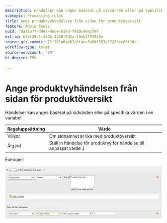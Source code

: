 ```yaml
---
description: Händelser kan anges baserat på sidvärden eller på specifika värden i en variabel.
subtopic: Processing rules
title: Ange produktvyhändelsen från sidan för produktöversikt
feature: Admin Tools
uuid: caa7a077-dd47-460e-b14d-fe10c4e61f97
exl-id: 63e139e1-d325-4650-9d2a-19ab3f91818e
source-git-commit: 71ff81a0ae67c6f4cc9a8df567e27223cc63f18c
workflow-type: tm+mt
source-wordcount: '74'
ht-degree: 29%

---
```


# Ange produktvyhändelsen från sidan för produktöversikt

Händelser kan anges baserat på sidvärden eller på specifika värden i en variabel.

| Regeluppsättning | Värde |
|---|---|
| Villkor | Om sidnamnet är lika med produktöversikt |
| Åtgärd | Ställ in händelse för produktvy för händelse till anpassat värde 1 |

Exempel:

![](assets/set-product-view-event.png)

